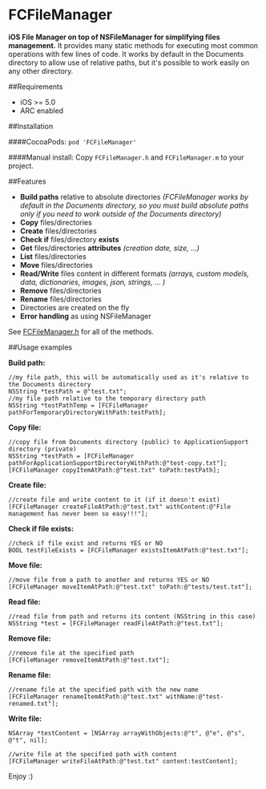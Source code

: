 FCFileManager
=============

**iOS File Manager on top of NSFileManager for simplifying files management.** It provides many static methods for executing most common operations with few lines of code. It works by default in the Documents directory to allow use of relative paths, but it's possible to work easily on any other directory.

##Requirements
- iOS >= 5.0
- ARC enabled

##Installation

####CocoaPods:
`pod 'FCFileManager'`

####Manual install:
Copy `FCFileManager.h` and `FCFileManager.m` to your project.

##Features
- **Build paths** relative to absolute directories *(FCFileManager works by default in the Documents directory, so you must build absolute paths only if you need to work outside of the Documents directory)*
- **Copy** files/directories
- **Create** files/directories
- **Check if** files/directory **exists**
- **Get** files/directories **attributes** *(creation date, size, ...)*
- **List** files/directories
- **Move** files/directories
- **Read/Write** files content in different formats *(arrays, custom models, data, dictionaries, images, json, strings, ... )*
- **Remove** files/directories
- **Rename** files/directories
- Directories are created on the fly
- **Error handling** as using NSFileManager

See [FCFileManager.h](https://github.com/fabiocaccamo/FCFileManager/blob/master/FCFileManager/FCFileManager.h) for all of the methods.

##Usage examples

**Build path:**
```objc
//my file path, this will be automatically used as it's relative to the Documents directory
NSString *testPath = @"test.txt";
//my file path relative to the temporary directory path
NSString *testPathTemp = [FCFileManager pathForTemporaryDirectoryWithPath:testPath];
```

**Copy file:**
```objc
//copy file from Documents directory (public) to ApplicationSupport directory (private)
NSString *testPath = [FCFileManager pathForApplicationSupportDirectoryWithPath:@"test-copy.txt"];
[FCFileManager copyItemAtPath:@"test.txt" toPath:testPath];
```

**Create file:**
```objc
//create file and write content to it (if it doesn't exist)
[FCFileManager createFileAtPath:@"test.txt" withContent:@"File management has never been so easy!!!"];
```

**Check if file exists:**
```objc
//check if file exist and returns YES or NO
BOOL testFileExists = [FCFileManager existsItemAtPath:@"test.txt"];
```

**Move file:**
```objc
//move file from a path to another and returns YES or NO
[FCFileManager moveItemAtPath:@"test.txt" toPath:@"tests/test.txt"];
```

**Read file:**
```objc
//read file from path and returns its content (NSString in this case)
NSString *test = [FCFileManager readFileAtPath:@"test.txt"];
```

**Remove file:**
```objc
//remove file at the specified path
[FCFileManager removeItemAtPath:@"test.txt"];
```

**Rename file:**
```objc
//rename file at the specified path with the new name
[FCFileManager renameItemAtPath:@"test.txt" withName:@"test-renamed.txt"];
```

**Write file:**
```objc
NSArray *testContent = [NSArray arrayWithObjects:@"t", @"e", @"s", @"t", nil];

//write file at the specified path with content
[FCFileManager writeFileAtPath:@"test.txt" content:testContent];
```

Enjoy :)
